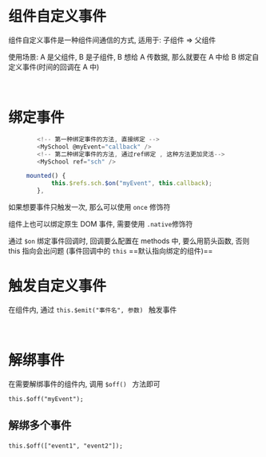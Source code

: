 # 组件自定义事件

组件自定义事件是一种组件间通信的方式, 适用于: 子组件 => 父组件

使用场景:  A 是父组件, B 是子组件, B 想给 A 传数据, 那么就要在 A 中给 B 绑定自定义事件(时间的回调在 A 中)

‍

# 绑定事件

```js
        <!-- 第一种绑定事件的方法, 直接绑定 -->
        <MySchool @myEvent="callback" />
        <!-- 第二种绑定事件的方法, 通过ref绑定 , 这种方法更加灵活-->
        <MySchool ref="sch" />

   	 mounted() {
	        this.$refs.sch.$on("myEvent", this.callback);
	    },
```

如果想要事件只触发一次, 那么可以使用 `once`​ 修饰符

组件上也可以绑定原生 DOM 事件, 需要使用 `.native`​ 修饰符

通过 `$on`​ 绑定事件回调时, 回调要么配置在 methods 中, 要么用箭头函数, 否则 this 指向会出问题 (事件回调中的 `this` ==默认指向绑定的组件)==

# 触发自定义事件

在组件内, 通过 `this.$emit("事件名", 参数) ​` 触发事件

‍

# 解绑事件

在需要解绑事件的组件内, 调用 `$off() ​`​ 方法即可

`this.$off("myEvent");`

## 解绑多个事件

​`this.$off(["event1", "event2"]);`​

‍
